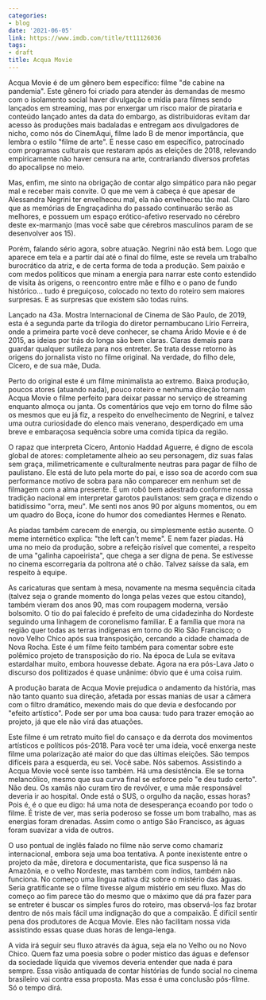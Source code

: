 ```yaml
---
categories:
- blog
date: '2021-06-05'
link: https://www.imdb.com/title/tt11126036
tags:
- draft
title: Acqua Movie
---
```


Acqua Movie é de um gênero bem específico: filme "de cabine na pandemia". Este gênero foi criado para atender às demandas de mesmo com o isolamento social haver divulgação e mídia para filmes sendo lançados em streaming, mas por enxergar um risco maior de pirataria e conteúdo lançado antes da data do embargo, as distribuidoras evitam dar acesso às produções mais badaladas e entregam aos divulgadores de nicho, como nós do CinemAqui, filme lado B de menor importância, que lembra o estilo "filme de arte". E nesse caso em específico, patrocinado com programas culturais que restaram após as eleições de 2018, relevando empiricamente não haver censura na arte, contrariando diversos profetas do apocalipse no meio.

Mas, enfim, me sinto na obrigação de contar algo simpático para não pegar mal e receber mais convite. O que me vem à cabeça é que apesar de Alessandra Negrini ter envelheceu mal, ela não envelheceu tão mal. Claro que as memórias de Engraçadinha do passado continuarão serão as melhores, e possuem um espaço erótico-afetivo reservado no cérebro deste ex-marmanjo (mas você sabe que cérebros masculinos param de se desenvolver aos 15).

Porém, falando sério agora, sobre atuação. Negrini não está bem. Logo que aparece em tela e a partir daí até o final do filme, este se revela um trabalho burocrático da atriz, e de certa forma de toda a produção. Sem paixão e com medos políticos que minam a energia para narrar este conto estendido de visita às origens, o reencontro entre mãe e filho e o pano de fundo histórico... tudo é preguiçoso, colocado no texto do roteiro sem maiores surpresas. E as surpresas que existem são todas ruins.

Lançado na 43a. Mostra Internacional de Cinema de São Paulo, de 2019, esta é a segunda parte da trilogia do diretor pernambucano Lírio Ferreira, onde a primeira parte você deve conhecer, se chama Árido Movie e é de 2015, as ideias por trás do longa são bem claras. Claras demais para guardar qualquer sutileza para nos entreter. Se trata desse retorno às origens do jornalista visto no filme original. Na verdade, do filho dele, Cícero, e de sua mãe, Duda.

Perto do original este é um filme minimalista ao extremo. Baixa produção, poucos atores (atuando nada), pouco roteiro e nenhuma direção tornam Acqua Movie o filme perfeito para deixar passar no serviço de streaming enquanto almoça ou janta. Os comentários que vejo em torno do filme são os mesmos que eu já fiz, a respeito do envelhecimento de Negrini, e talvez uma outra curiosidade do elenco mais venerano, desperdiçado em uma breve e embaraçosa sequência sobre uma comida típica da região.

O rapaz que interpreta Cícero, Antonio Haddad Aguerre, é digno de escola global de atores: completamente alheio ao seu personagem, diz suas falas sem graça, milimetricamente e culturalmente neutras para pagar de filho de paulistano. Ele está de luto pela morte do pai, e isso soa de acordo com sua performance motivo de sobra para não comparecer em nenhum set de filmagem com a alma presente. É um robô bem adestrado conforme nossa tradição nacional em interpretar garotos paulistanos: sem graça e dizendo o batidíssimo "orra, meu". Me senti nos anos 90 por alguns momentos, ou em um quadro do Boça, ícone do humor dos comediantes Hermes e Renato.

As piadas também carecem de energia, ou simplesmente estão ausente. O meme internético explica: "the left can't meme". E nem fazer piadas. Há uma no meio da produção, sobre a refeição risível que comentei, a respeito de uma "galinha capoeirista", que chega a ser digna de pena. Se estivesse no cinema escorregaria da poltrona até o chão. Talvez saísse da sala, em respeito à equipe.

As caricaturas que sentam à mesa, novamente na mesma sequência citada (talvez seja o grande momento do longa pelas vezes que estou citando), também vieram dos anos 90, mas com roupagem moderna, versão bolsomito. O tio do pai falecido é prefeito de uma cidadezinha do Nordeste seguindo uma linhagem de coronelismo familiar. E a família que mora na região quer todas as terras indígenas em torno do Rio São Francisco; o novo Velho Chico após sua transposição, cercando a cidade chamada de Nova Rocha. Este é um filme feito também para comentar sobre este polêmico projeto de transposição do rio. Na época de Lula se evitava estardalhar muito, embora houvesse debate. Agora na era pós-Lava Jato o discurso dos politizados é quase unânime: óbvio que é uma coisa ruim.

A produção barata de Acqua Movie prejudica o andamento da história, mas não tanto quanto sua direção, afetada por essas manias de usar a câmera com o filtro dramático, mexendo mais do que devia e desfocando por "efeito artístico". Pode ser por uma boa causa: tudo para trazer emoção ao projeto, já que ele não virá das atuações.

Este filme é um retrato muito fiel do cansaço e da derrota dos movimentos artísticos e políticos pós-2018. Para você ter uma ideia, você enxerga neste filme uma polarização até maior do que das últimas eleições. São tempos difíceis para a esquerda, eu sei. Você sabe. Nós sabemos. Assistindo a Acqua Movie você sente isso também. Há uma desistência. Ele se torna melancólico, mesmo que sua curva final se esforce pelo "e deu tudo certo". Não deu. Os xamãs não curam tiro de revólver, e uma mãe responsável deveria ir ao hospital. Onde está o SUS, o orgulho da nação, essas horas? Pois é, é o que eu digo: há uma nota de desesperança ecoando por todo o filme. É triste de ver, mas seria poderoso se fosse um bom trabalho, mas as energias foram drenadas. Assim como o antigo São Francisco, as águas foram suavizar a vida de outros.

O uso pontual de inglês falado no filme não serve como chamariz internacional, embora seja uma boa tentativa. A ponte inexistente entre o projeto da mãe, diretora e documentarista, que fica suspenso lá na Amazônia, e o velho Nordeste, mas também com índios, também não funciona. No começo uma língua nativa diz sobre o mistério das águas. Seria gratificante se o filme tivesse algum mistério em seu fluxo. Mas do começo ao fim parece tão do mesmo que o máximo que dá pra fazer para se entreter é buscar os simples furos do roteiro, mas observá-los faz brotar dentro de nós mais fácil uma indignação do que a compaixão. É difícil sentir pena dos produtores de Acqua Movie. Eles não facilitam nossa vida assistindo essas quase duas horas de lenga-lenga.

A vida irá seguir seu fluxo através da água, seja ela no Velho ou no Novo Chico. Quem faz uma poesia sobre o poder místico das águas e defensor da sociedade líquida que vivemos deveria entender que nada é para sempre. Essa visão antiquada de contar histórias de fundo social no cinema brasileiro vai contra essa proposta. Mas essa é uma conclusão pós-filme. Só o tempo dirá.
